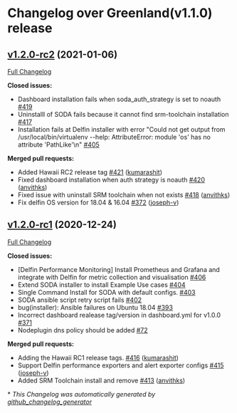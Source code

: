 # Changelog over Greenland(v1.1.0) release

## [v1.2.0-rc2](https://github.com/sodafoundation/installer/tree/v1.2.0-rc2) (2021-01-06)

[Full Changelog](https://github.com/sodafoundation/installer/compare/v1.2.0-rc1...v1.2.0-rc2)

**Closed issues:**

- Dashboard installation fails when soda\_auth\_strategy is set to noauth [\#419](https://github.com/sodafoundation/installer/issues/419)
- Uninstalll of SODA fails because it cannot find srm-toolchain installation [\#417](https://github.com/sodafoundation/installer/issues/417)
- Installation fails at Delfin installer with error "Could not get output from /usr/local/bin/virtualenv --help: AttributeError: module 'os' has no attribute 'PathLike'\n" [\#405](https://github.com/sodafoundation/installer/issues/405)

**Merged pull requests:**

- Added Hawaii RC2 release tag [\#421](https://github.com/sodafoundation/installer/pull/421) ([kumarashit](https://github.com/kumarashit))
- Fixed dashboard installation when auth strategy is noauth [\#420](https://github.com/sodafoundation/installer/pull/420) ([anvithks](https://github.com/anvithks))
- Fixed issue with uninstall SRM toolchain when not exists [\#418](https://github.com/sodafoundation/installer/pull/418) ([anvithks](https://github.com/anvithks))
- Fix delfin OS version for 18.04 & 16.04 [\#372](https://github.com/sodafoundation/installer/pull/372) ([joseph-v](https://github.com/joseph-v))

## [v1.2.0-rc1](https://github.com/sodafoundation/installer/tree/v1.2.0-rc1) (2020-12-24)

[Full Changelog](https://github.com/sodafoundation/installer/compare/v1.1.0...v1.2.0-rc1)

**Closed issues:**

- \[Delfin Performance Monitoring\] Install Prometheus and Grafana and integrate with Delfin for metric collection and visualisation [\#406](https://github.com/sodafoundation/installer/issues/406)
- Extend SODA installer to install Example Use cases  [\#404](https://github.com/sodafoundation/installer/issues/404)
- Single Command Install for SODA with default configs. [\#403](https://github.com/sodafoundation/installer/issues/403)
- SODA ansible script retry script fails [\#402](https://github.com/sodafoundation/installer/issues/402)
- bug\(installer\): Ansible failures on Ubuntu 18.04 [\#393](https://github.com/sodafoundation/installer/issues/393)
- Incorrect dashboard realease tag/version in dashboard.yml for v1.0.0 [\#371](https://github.com/sodafoundation/installer/issues/371)
- Nodeplugin dns policy should be added [\#72](https://github.com/sodafoundation/installer/issues/72)

**Merged pull requests:**

- Adding the Hawaii RC1 release tags. [\#416](https://github.com/sodafoundation/installer/pull/416) ([kumarashit](https://github.com/kumarashit))
- Support Delfin performance exporters and alert exporter configs [\#415](https://github.com/sodafoundation/installer/pull/415) ([joseph-v](https://github.com/joseph-v))
- Added SRM Toolchain install and remove [\#413](https://github.com/sodafoundation/installer/pull/413) ([anvithks](https://github.com/anvithks))



\* *This Changelog was automatically generated by [github_changelog_generator](https://github.com/github-changelog-generator/github-changelog-generator)*
